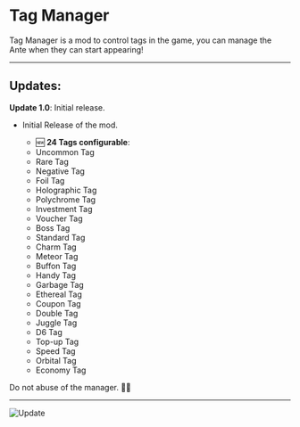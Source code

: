 
# Tag Manager

Tag Manager is a mod to control tags in the game, you can manage the Ante when they can start appearing!

  

---

  

## Updates:


**Update 1.0**: Initial release.

- Initial Release of the mod.

  - 🆕 **24 Tags configurable**:
  - Uncommon Tag
  - Rare Tag
  - Negative Tag
  - Foil Tag
  - Holographic Tag
  - Polychrome Tag
  - Investment Tag
  - Voucher Tag
  - Boss Tag
  - Standard Tag
  - Charm Tag
  - Meteor Tag
  - Buffon Tag
  - Handy Tag
  - Garbage Tag
  - Ethereal Tag
  - Coupon Tag
  - Double Tag
  - Juggle Tag
  - D6 Tag
  - Top-up Tag
  - Speed Tag
  - Orbital Tag
  - Economy Tag

Do not abuse of the manager. 🤚👺
  

---

  

![Update ](https://iili.io/FE6yXdx.jpg)